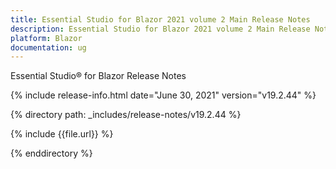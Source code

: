 ```yaml
---
title: Essential Studio for Blazor 2021 volume 2 Main Release Notes  
description: Essential Studio for Blazor 2021 volume 2 Main Release Notes    
platform: Blazor
documentation: ug
---
```


Essential Studio&reg; for Blazor  Release Notes  

{% include release-info.html date="June 30, 2021"  version="v19.2.44" %} 

{% directory path: _includes/release-notes/v19.2.44 %}

{% include {{file.url}} %}

{% enddirectory %}


